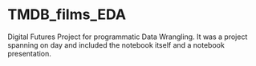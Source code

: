 # TMDB_films_EDA 

Digital Futures Project for programmatic Data Wrangling. It was a project spanning on day and included the notebook itself and a notebook presentation.
